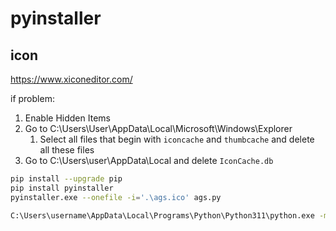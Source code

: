 # pyinstaller

## icon 

https://www.xiconeditor.com/

if problem:
1. Enable Hidden Items
2. Go to C:\Users\User\AppData\Local\Microsoft\Windows\Explorer
   1. Select all files that begin with `iconcache` and `thumbcache` and delete all these files
3. Go to C:\Users\user\AppData\Local and delete `IconCache.db`

```bash
pip install --upgrade pip
pip install pyinstaller
pyinstaller.exe --onefile -i='.\ags.ico' ags.py
```

```bash
C:\Users\username\AppData\Local\Programs\Python\Python311\python.exe -m pip install --upgrade pip
```